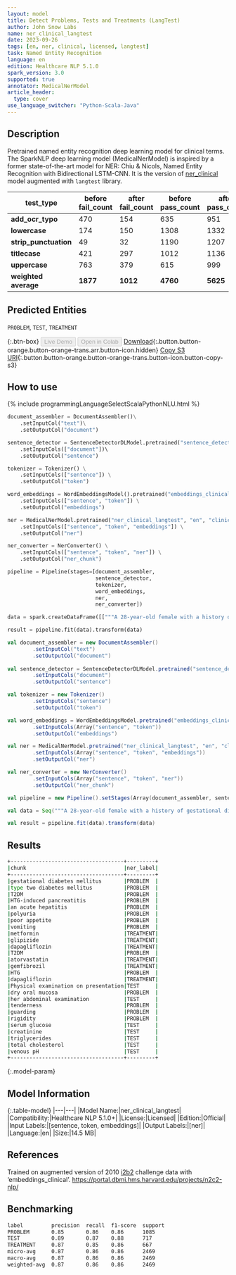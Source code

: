 ```yaml
---
layout: model
title: Detect Problems, Tests and Treatments (LangTest)
author: John Snow Labs
name: ner_clinical_langtest
date: 2023-09-26
tags: [en, ner, clinical, licensed, langtest]
task: Named Entity Recognition
language: en
edition: Healthcare NLP 5.1.0
spark_version: 3.0
supported: true
annotator: MedicalNerModel
article_header:
  type: cover
use_language_switcher: "Python-Scala-Java"
---
```


## Description

Pretrained named entity recognition deep learning model for clinical terms. The SparkNLP deep learning model (MedicalNerModel) is inspired by a former state-of-the-art model for NER: Chiu & Nicols, Named Entity Recognition with Bidirectional LSTM-CNN. It is the version of [ner_clinical](https://nlp.johnsnowlabs.com/2020/01/30/ner_clinical_en.html) model augmented with `langtest` library.

| **test_type**         | **before fail_count** | **after fail_count** | **before pass_count** | **after pass_count** | **minimum pass_rate** | **before pass_rate** | **after pass_rate** |
|-----------------------|-----------------------|----------------------|-----------------------|----------------------|-----------------------|----------------------|---------------------|
| **add_ocr_typo**      | 470                   | 154                  | 635                   | 951                  | 80%                   | 57%                  | 86%                 |
| **lowercase**         | 174                   | 150                  | 1308                  | 1332                 | 80%                   | 88%                  | 90%                 |
| **strip_punctuation** | 49                    | 32                   | 1190                  | 1207                 | 80%                   | 96%                  | 97%                 |
| **titlecase**         | 421                   | 297                  | 1012                  | 1136                 | 70%                   | 71%                  | 79%                 |
| **uppercase**         | 763                   | 379                  | 615                   | 999                  | 70%                   | 45%                  | 72%                 |
| **weighted average**  | **1877**              | **1012**             | **4760**              | **5625**             | **76%**               | **71.72%**           | **84.75%**          |

## Predicted Entities

`PROBLEM`, `TEST`, `TREATMENT`

{:.btn-box}
<button class="button button-orange" disabled>Live Demo</button>
<button class="button button-orange" disabled>Open in Colab</button>
[Download](https://s3.amazonaws.com/auxdata.johnsnowlabs.com/clinical/models/ner_clinical_langtest_en_5.1.0_3.0_1695735000637.zip){:.button.button-orange.button-orange-trans.arr.button-icon.hidden}
[Copy S3 URI](s3://auxdata.johnsnowlabs.com/clinical/models/ner_clinical_langtest_en_5.1.0_3.0_1695735000637.zip){:.button.button-orange.button-orange-trans.button-icon.button-copy-s3}

## How to use



<div class="tabs-box" markdown="1">
{% include programmingLanguageSelectScalaPythonNLU.html %}

```python
document_assembler = DocumentAssembler()\
    .setInputCol("text")\
    .setOutputCol("document")

sentence_detector = SentenceDetectorDLModel.pretrained("sentence_detector_dl_healthcare", "en", "clinical/models")\
    .setInputCols(["document"])\ 
    .setOutputCol("sentence")

tokenizer = Tokenizer() \
    .setInputCols(["sentence"]) \
    .setOutputCol("token")

word_embeddings = WordEmbeddingsModel().pretrained("embeddings_clinical", "en", "clinical/models")\
    .setInputCols(["sentence", "token"]) \
    .setOutputCol("embeddings")

ner = MedicalNerModel.pretrained("ner_clinical_langtest", "en", "clinical/models") \
    .setInputCols(["sentence", "token", "embeddings"]) \
    .setOutputCol("ner")

ner_converter = NerConverter() \
    .setInputCols(["sentence", "token", "ner"]) \
    .setOutputCol("ner_chunk")

pipeline = Pipeline(stages=[document_assembler,
                            sentence_detector,
                            tokenizer,
                            word_embeddings,
                            ner,
                            ner_converter])

data = spark.createDataFrame([["""A 28-year-old female with a history of gestational diabetes mellitus diagnosed eight years prior to presentation and subsequent type two diabetes mellitus (T2DM), one prior episode of HTG-induced pancreatitis three years prior to presentation, and associated with an acute hepatitis, presented with a one-week history of polyuria, poor appetite, and vomiting. She was on metformin, glipizide, and dapagliflozin for T2DM and atorvastatin and gemfibrozil for HTG. She had been on dapagliflozin for six months at the time of presentation. Physical examination on presentation was significant for dry oral mucosa ; significantly , her abdominal examination was benign with no tenderness, guarding, or rigidity. Pertinent laboratory findings on admission were: serum glucose 111 mg/dl,  creatinine 0.4 mg/dL, triglycerides 508 mg/dL, total cholesterol 122 mg/dL, and venous pH 7.27."""]]).toDF("text")

result = pipeline.fit(data).transform(data)
```
```scala
val document_assembler = new DocumentAssembler()
        .setInputCol("text")
        .setOutputCol("document")
         
val sentence_detector = SentenceDetectorDLModel.pretrained("sentence_detector_dl_healthcare", "en", "clinical/models")
        .setInputCols("document") 
        .setOutputCol("sentence")

val tokenizer = new Tokenizer()
        .setInputCols("sentence")
        .setOutputCol("token")

val word_embeddings = WordEmbeddingsModel.pretrained("embeddings_clinical", "en", "clinical/models")
        .setInputCols(Array("sentence", "token"))
        .setOutputCol("embeddings")

val ner = MedicalNerModel.pretrained("ner_clinical_langtest", "en", "clinical/models")
        .setInputCols(Array("sentence", "token", "embeddings"))
        .setOutputCol("ner")

val ner_converter = new NerConverter()
   	    .setInputCols(Array("sentence", "token", "ner"))
   	    .setOutputCol("ner_chunk")

val pipeline = new Pipeline().setStages(Array(document_assembler, sentence_detector, tokenizer, word_embeddings, ner, ner_converter))

val data = Seq("""A 28-year-old female with a history of gestational diabetes mellitus diagnosed eight years prior to presentation and subsequent type two diabetes mellitus (T2DM), one prior episode of HTG-induced pancreatitis three years prior to presentation, and associated with an acute hepatitis, presented with a one-week history of polyuria, poor appetite, and vomiting. She was on metformin, glipizide, and dapagliflozin for T2DM and atorvastatin and gemfibrozil for HTG. She had been on dapagliflozin for six months at the time of presentation. Physical examination on presentation was significant for dry oral mucosa ; significantly , her abdominal examination was benign with no tenderness, guarding, or rigidity. Pertinent laboratory findings on admission were: serum glucose 111 mg/dl,  creatinine 0.4 mg/dL, triglycerides 508 mg/dL, total cholesterol 122 mg/dL, and venous pH 7.27.""").toDS().toDF("text")

val result = pipeline.fit(data).transform(data)
```
</div>

## Results

```bash
+------------------------------------+---------+
|chunk                               |ner_label|
+------------------------------------+---------+
|gestational diabetes mellitus       |PROBLEM  |
|type two diabetes mellitus          |PROBLEM  |
|T2DM                                |PROBLEM  |
|HTG-induced pancreatitis            |PROBLEM  |
|an acute hepatitis                  |PROBLEM  |
|polyuria                            |PROBLEM  |
|poor appetite                       |PROBLEM  |
|vomiting                            |PROBLEM  |
|metformin                           |TREATMENT|
|glipizide                           |TREATMENT|
|dapagliflozin                       |TREATMENT|
|T2DM                                |PROBLEM  |
|atorvastatin                        |TREATMENT|
|gemfibrozil                         |TREATMENT|
|HTG                                 |PROBLEM  |
|dapagliflozin                       |TREATMENT|
|Physical examination on presentation|TEST     |
|dry oral mucosa                     |PROBLEM  |
|her abdominal examination           |TEST     |
|tenderness                          |PROBLEM  |
|guarding                            |PROBLEM  |
|rigidity                            |PROBLEM  |
|serum glucose                       |TEST     |
|creatinine                          |TEST     |
|triglycerides                       |TEST     |
|total cholesterol                   |TEST     |
|venous pH                           |TEST     |
+------------------------------------+---------+
```

{:.model-param}
## Model Information

{:.table-model}
|---|---|
|Model Name:|ner_clinical_langtest|
|Compatibility:|Healthcare NLP 5.1.0+|
|License:|Licensed|
|Edition:|Official|
|Input Labels:|[sentence, token, embeddings]|
|Output Labels:|[ner]|
|Language:|en|
|Size:|14.5 MB|

## References

Trained on augmented version of 2010 [i2b2](https://portal.dbmi.hms.harvard.edu/projects/n2c2-nlp/) challenge data with ‘embeddings_clinical’. https://portal.dbmi.hms.harvard.edu/projects/n2c2-nlp/

## Benchmarking

```bash
label         precision  recall  f1-score  support 
PROBLEM       0.85       0.86    0.86      1085    
TEST          0.89       0.87    0.88      717     
TREATMENT     0.87       0.85    0.86      667     
micro-avg     0.87       0.86    0.86      2469    
macro-avg     0.87       0.86    0.86      2469    
weighted-avg  0.87       0.86    0.86      2469    
```
